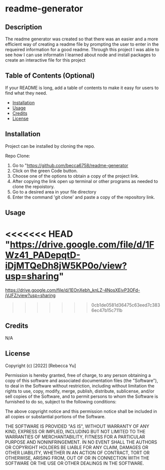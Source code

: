 # readme-generator

## Description

The readme generator was created so that there was an easier and a more efficient way of creating a readme file by prompting the user to enter in the requeired information for a good readme. Through this project I was able to see how I can use informatin I learned about node and install packages to create an interactive file for this project

## Table of Contents (Optional)

If your README is long, add a table of contents to make it easy for users to find what they need.

- [Installation](#installation)
- [Usage](#usage)
- [Credits](#credits)
- [License](#license)

## Installation

Project can be installed by cloning the repo.

Repo Clone:
1. Go to "https://github.com/becca6758/readme-generator
2. Click on the green Code button.
3. Choose one of the options to obtain a copy of the project link.
4. After copying the link open up terminal or other programs as needed to clone the repoistory.
5. Go to a desired area in your file directory
6. Enter the command 'git clone' and paste a copy of the repository link.
 
## Usage

<<<<<<< HEAD
  "https://drive.google.com/file/d/1FWz41_PADepqtD-iDjMTQeDh8jW5KP0o/view?usp=sharing"
=======
  https://drive.google.com/file/d/1EOnXebh_knLZ-4NosXEjvP3OFd-jVJFZ/view?usp=sharing
>>>>>>> 0cb1de0581d36475c63eed7c3836ec47b15c711b

## Credits

N/A

## License

Copyright (c) [2022] [Rebecca Yu]

Permission is hereby granted, free of charge, to any person obtaining a copy
of this software and associated documentation files (the "Software"), to deal
in the Software without restriction, including without limitation the rights
to use, copy, modify, merge, publish, distribute, sublicense, and/or sell
copies of the Software, and to permit persons to whom the Software is
furnished to do so, subject to the following conditions:

The above copyright notice and this permission notice shall be included in all
copies or substantial portions of the Software.

THE SOFTWARE IS PROVIDED "AS IS", WITHOUT WARRANTY OF ANY KIND, EXPRESS OR
IMPLIED, INCLUDING BUT NOT LIMITED TO THE WARRANTIES OF MERCHANTABILITY,
FITNESS FOR A PARTICULAR PURPOSE AND NONINFRINGEMENT. IN NO EVENT SHALL THE
AUTHORS OR COPYRIGHT HOLDERS BE LIABLE FOR ANY CLAIM, DAMAGES OR OTHER
LIABILITY, WHETHER IN AN ACTION OF CONTRACT, TORT OR OTHERWISE, ARISING FROM,
OUT OF OR IN CONNECTION WITH THE SOFTWARE OR THE USE OR OTHER DEALINGS IN THE
SOFTWARE.
